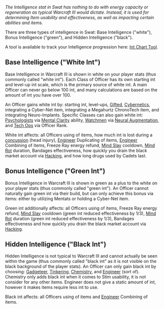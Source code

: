 *The Intelligence stat in Swat has nothing to do with energy capacity or
regeneration as typical Warcraft III would dictate. Instead, it is used
for determining Item usability and effectiveness, as well as impacting
certain abilities and items.*

There are three types of intelligence in Swat: Base Intelligence
("white"), Bonus Intelligence ("green"), and Hidden Intelligence
("black").

A tool is available to track your Intelligence progression here: [Int
Chart Tool](https://swataftermath.com/tools/int.html).

## Base Intelligence ("White Int")

Base Intelligence in Warcraft III is shown in white on your player stats
(thus commonly called "white int"). Each Class of Officer has its own
starting int and level-up int scale, which is the primary source of
white int. A main Officer can never go below 100 int, and many
calculations are based on the amount of int you have over 100.

An Officer gains white int by: starting int, level-ups,
[Gifted](Traits#Gifted "wikilink"),
[Cybernetics](Specializations#Cybernetics "wikilink"), integrating a
Cyber-Net item, integrating a Megahurtz ChronoTech item, and integrating
Neuro-Implants. Specific Classes can also gain white int:
[Psychologists](Psychologist "wikilink") via [Mental
Clarity](Psychologist#Mental_Clarity "wikilink") ability,
[Watchmen](Watchman "wikilink") via [Neural
Augmentation](Watchman#Custom_Loadout "wikilink"), and [Tech
Ops](Tech_Ops "wikilink") via Officer Rank.

White int affects: all Officers using of items, how much int is lost
during a [concussion](Debuffs#Mild_Concussion "wikilink") (head injury),
[Engineer](Traits#Engineer "wikilink") Duplicating of items,
[Engineer](Traits#Engineer "wikilink") Combining of items, Freeze Ray
energy refund, [Mind Slay](Psychologist#Mind_Slay "wikilink") cooldown,
[Mind Rot](Psychologist#Mind_Rot "wikilink") duration, Bandages
effectiveness, how quickly you drain the black market account via
[Hacking](Talents#Hacking "wikilink"), and how long drugs used by Cadets
last.

## Bonus Intelligence ("Green Int")

Bonus Intelligence in Warcraft III is shown in green as a plus to the
white on your player stats (thus commonly called "green int"). An
Officer cannot naturally gain green int via their build, but can only
achieve this bonus via items: either by utilizing Mentats or holding a
Cyber-Net item.

Green int additionally affects: all Officers using of items, Freeze Ray
energy refund, [Mind Slay](Psychologist#Mind_Slay "wikilink") cooldown
(green int reduced effectiveness by 1/3), [Mind
Rot](Psychologist#Mind_Rot "wikilink") duration (green int reduced
effectiveness by 1/3), Bandages effectiveness and how quickly you drain
the black market account via [Hacking](Talents#Hacking "wikilink").

## Hidden Intelligence ("Black Int")

Hidden Intelligence is not typical to Warcraft III and cannot actually
be seen within the game (thus commonly called "black int" as it is not
visible on the black background of the player stats). An Officer can
only gain black int by choosing:
[Gadgeteer](Traits#Gadgeteer "wikilink"),
[Tinkering](Talents#Tinkering "wikilink"),
[Chemistry](Specializations#Chemistry "wikilink"), and
[Engineer](Traits#Engineer "wikilink") (sort of). Chemistry only adds
black int when it comes to Stim usability, it is not consider for any
other items. Engineer does not give a static amount of int, however it
makes items require less int to use.

Black int affects: all Officers using of items and
[Engineer](Traits#Engineer "wikilink") Combining of items.